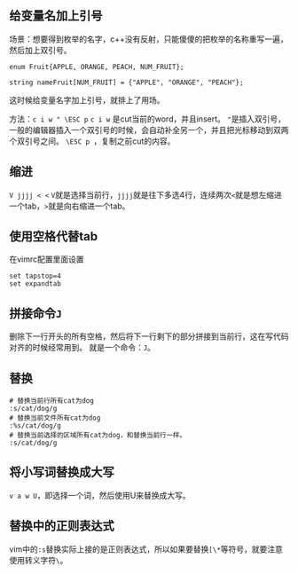 ## 给变量名加上引号

场景：想要得到枚举的名字，c++没有反射，只能傻傻的把枚举的名称重写一遍，然后加上双引号。

~~~{cpp}
enum Fruit{APPLE, ORANGE, PEACH, NUM_FRUIT};

string nameFruit[NUM_FRUIT] = {"APPLE", "ORANGE", "PEACH"};

~~~

这时候给变量名字加上引号，就排上了用场。

方法：`c i w " \ESC p`
`c i w` 是cut当前的word，并且insert。
`"`是插入双引号，一般的编辑器插入一个双引号的时候，会自动补全另一个，并且把光标移动到双两个双引号之间。
`\ESC p `，复制之前cut的内容。

## 缩进
`V jjjj < <`
`V`就是选择当前行，`jjjj`就是往下多选4行，连续两次`<`就是想左缩进一个tab，`>`就是向右缩进一个tab。

## 使用空格代替tab
在vimrc配置里面设置
~~~{bash}
set tapstop=4
set expandtab
~~~

## 拼接命令`J`
删除下一行开头的所有空格，然后将下一行剩下的部分拼接到当前行，这在写代码对齐的时候经常用到。
就是一个命令：`J`。

## 替换

~~~{shell}
# 替换当前行所有cat为dog
:s/cat/dog/g
# 替换当前文件所有cat为dog
:%s/cat/dog/g
# 替换当前选择的区域所有cat为dog，和替换当前行一样。
:s/cat/dog/g 
~~~

## 将小写词替换成大写
`v a w U`，即选择一个词，然后使用U来替换成大写。

## 替换中的正则表达式
vim中的`:s`替换实际上接的是正则表达式，所以如果要替换`[\*`等符号，就要注意使用转义字符`\`。
